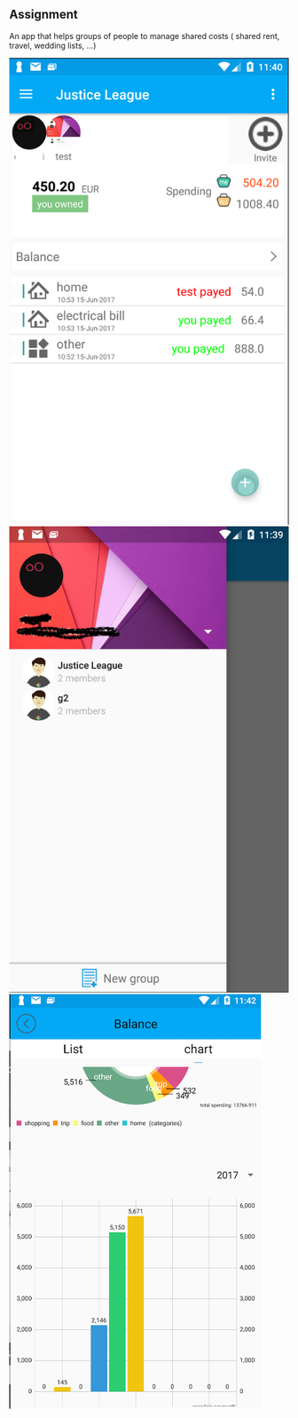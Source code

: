 ## Assignment

An app that helps groups of people to manage shared costs ( shared rent, travel, wedding lists, ...)

![main][img-main] ![group][img-group] ![any][img-analyze]



[img-main]: images/main.png
[img-group]: images/group.png
[img-analyze]: images/analyze.png